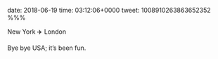 date: 2018-06-19
time: 03:12:06+0000
tweet: 1008910263863652352
%%%

New York ✈️ London

Bye bye USA; it’s been fun.
